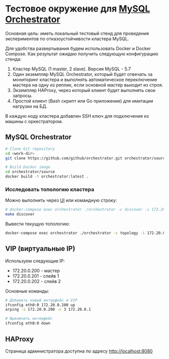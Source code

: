 # Тестовое окружение для [MySQL Orchestrator](https://github.com/github/orchestrator)

Основная цель: иметь локальный тестовый стенд для проведения экспериментов по отказоустойчивости кластера MySQL.

Для удобства развертывания будем использовать Docker и Docker Compose.
Как результат ожидаю получить следующую конфигурацию стенда:

  1. Кластер MySQL (1 master, 2 slave). Версия MySQL - 5.7
  2. Один экземпляр MySQL Orchestrator, который будет отвечать за мониторинг кластера и выполнять автоматическое переключение мастера на одну из реплик, если основной мастер выходит из строя.
  3. Экземпляр HAProxy, через который клиент будет выполнять свои запросы.
  4. Простой клиент (Bash скрипт или Go приложение) для имитации нагрузки на БД.

В каждую ноду кластера добавлен SSH ключ для подключения из машины с оркестратором.

## MySQL Orchestrator

```bash
# Clone Git repository
cd <work-dir>
git clone https://github.com/github/orchestrator.git orchestrator/source

# Build Docker image
cd orchestrator/source
docker build -t orchestrator:latest .
```

### Исследовать топологию кластера

Можно выполнить через [UI](http://localhost:3000) или командную строку:

```bash
# docker-compose exec orchestrator ./orchestrator -c discover -i 172.20.0.200:3306
make discover
```

Вывести текущую топологию:

```bash
docker-compose exec orchestrator ./orchestrator -c topology -i 172.20.0.200:3306 cli
```

## VIP (виртуальные IP)

Используем следующие IP:
- 172.20.0.200 - мастер
- 172.20.0.201 - слейв 1
- 172.20.0.202 - слейв 2

Основные команды:

```bash
# Добавить новый интерфейс и VIP
ifconfig eth0:0 172.20.0.200 up
arping -s 172.20.0.200 -c 3 172.20.0.1

# Выключить интерфейс
ifconfig eth0:0 down
```

## HAProxy

Страница администратора доступна по адресу [http://localhost:8080](http://localhost:8080)

